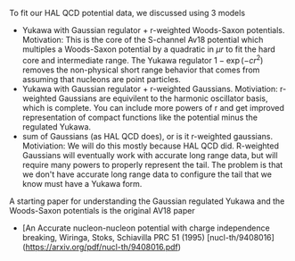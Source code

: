 To fit our HAL QCD potential data, we discussed using 3 models
- Yukawa with Gaussian regulator + r-weighted Woods-Saxon potentials.   Motivation:   This is the core of the S-channel Av18 potential which multiples a Woods-Saxon potential by a quadratic in $\mu r$ to fit the hard core and intermediate range.  The Yukawa regulator $1 - \exp(-c r^2)$ removes the non-physical short range behavior that comes from assuming that nucleons are point particles.
- Yukawa with Gaussian regulator + r-weighted Gaussians.    Motiviation:  r-weighted Gaussians are equivilent to the harmonic oscillator basis, which is complete.    You can include more powers of r and get improved representation of compact functions like the potential minus the regulated Yukawa.
- sum of Gaussians (as HAL QCD does), or is it r-weighted gaussians.   Motiviation:   We will do this mostly because HAL QCD did.   R-weighted Gaussians will eventually work with accurate long range data, but will require many powers to properly represent the tail.  The problem is that we don't have accurate long range data to configure the tail that we know must have a Yukawa form.  

A starting paper for understanding the Gaussian regulated Yukawa and the Woods-Saxon potentials is the original AV18 paper
- [An Accurate nucleon-nucleon potential with charge independence breaking, Wiringa, Stoks, Schiavilla PRC 51 (1995) \[nucl-th/9408016\](https://arxiv.org/pdf/nucl-th/9408016.pdf)

